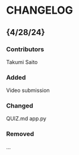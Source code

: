 # CHANGELOG

## {4/28/24}
### Contributors
Takumi Saito

### Added
Video submission

### Changed
QUIZ.md
app.py

### Removed
...